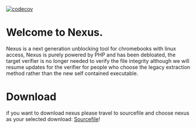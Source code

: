 [![codecov](https://codecov.io/gh/rainsoftware/Nexus-Final/graph/badge.svg?token=V10XV02PK2)](https://codecov.io/gh/rainsoftware/Nexus-Final)
# Welcome to Nexus.
Nexus is a next generation unblocking tool for chromebooks with linux access, Nexus is purely powered by PHP and has been debloated, the target verifier is no longer needed to verify the file integrity although we will resume updates for the verifier for people who choose the legacy extraction method rather than the new self contained executable.

# Download
if you want to download nexus please travel to sourcefile and choose nexus as your selected download: [Sourcefile](https://rainsoftware.github.io/Sourcefile-Website-Revamped/download/)!
